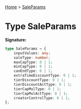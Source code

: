 [Home](../index.md) &gt; [SaleParams](./saleparams.md)

# Type SaleParams

<b>Signature:</b>

```typescript
type SaleParams = {
    inputValues: any;
    saleType: number;
    maxCapType: 0 | 1;
    minCapType: 0 | 1;
    canEndType: 0 | 1;
    extraTimeDiscountType: 0 | 1;
    tierDiscountType: 0 | 1;
    tierDiscountActType: 0 | 1;
    tierCapMulType: 0 | 1;
    tierCapMulActType: 0 | 1;
    creatorControlType: 0 | 1;
};
```
